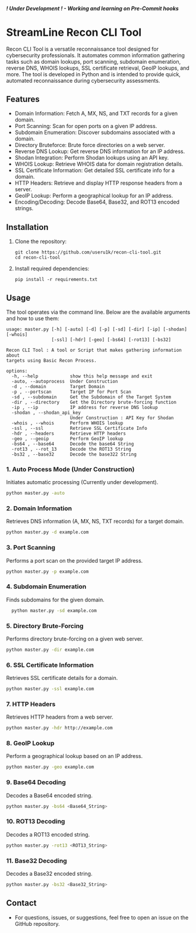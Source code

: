 ##### ! Under Development ! - Working and learning on Pre-Commit hooks 
# StreamLine Recon CLI Tool 

  Recon CLI Tool is a versatile reconnaissance tool designed for cybersecurity professionals. It automates common information gathering tasks such as domain lookups, port scanning, subdomain enumeration, reverse DNS, WHOIS lookups, SSL certificate retrieval, GeoIP lookups, and more. The tool is developed in Python and is intended to provide quick, automated reconnaissance during cybersecurity assessments.

## Features

  * Domain Information: Fetch A, MX, NS, and TXT records for a given domain.
  * Port Scanning: Scan for open ports on a given IP address.
  * Subdomain Enumeration: Discover subdomains associated with a domain.
  * Directory Bruteforce: Brute force directories on a web server.
  * Reverse DNS Lookup: Get reverse DNS information for an IP address.
  * Shodan Integration: Perform Shodan lookups using an API key.
  * WHOIS Lookup: Retrieve WHOIS data for domain registration details.
  * SSL Certificate Information: Get detailed SSL certificate info for a domain.
  * HTTP Headers: Retrieve and display HTTP response headers from a server.
  * GeoIP Lookup: Perform a geographical lookup for an IP address.
  * Encoding/Decoding: Decode Base64, Base32, and ROT13 encoded strings.

## Installation

1. Clone the repository:
   ```
   git clone https://github.com/useru1k/recon-cli-tool.git
   cd recon-cli-tool
   ```
2. Install required dependencies:
   ```
   pip install -r requirements.txt
   ```
   
## Usage

The tool operates via the command line. Below are the available arguments and how to use them:

```
usage: master.py [-h] [-auto] [-d] [-p] [-sd] [-dir] [-ip] [-shodan] [-whois]
                 [-ssl] [-hdr] [-geo] [-bs64] [-rot13] [-bs32]

Recon CLI Tool : A tool or Script that makes gathering information about
targets using Basic Recon Process.

options:
  -h, --help            show this help message and exit
  -auto, --autoprocess  Under Construction
  -d , --domain         Target Domain
  -p , --portscan       Target IP for Port Scan
  -sd , --subdomain     Get the Subdomain of the Target System
  -dir , --directory    Get the Directory brute-forcing function
  -ip , --ip            IP address for reverse DNS lookup
  -shodan , --shodan_api_key 
                        Under Construction : API Key for Shodan
  -whois , --whois      Perform WHOIS lookup
  -ssl , --ssl          Retrieve SSL Certificate Info
  -hdr , --headers      Retrieve HTTP headers
  -geo , --geoip        Perform GeoIP lookup
  -bs64 , --base64      Decode the base64 String
  -rot13 , --rot_13     Decode the ROT13 String
  -bs32 , --base32      Decode the base322 String

```
### 1. **Auto Process Mode (Under Construction)**
   Initiates automatic processing (Currently under development).
   ```bash
   python master.py -auto
```
### 2. **Domain Information**
  Retrieves DNS information (A, MX, NS, TXT records) for a target domain.
   ```bash
  python master.py -d example.com
```
### 3. **Port Scanning**
  Performs a port scan on the provided target IP address.
   ```bash
  python master.py -p example.com
```
### 4. **Subdomain Enumeration**
Finds subdomains for the given domain.
```bash
  python master.py -sd example.com
```
### 5. **Directory Brute-Forcing**
  Performs directory brute-forcing on a given web server.
   ```bash
  python master.py -dir example.com
```
### 6. **SSL Certificate Information**
  Retrieves SSL certificate details for a domain.
   ```bash
  python master.py -ssl example.com
```
### 7. **HTTP Headers**
  Retrieves HTTP headers from a web server.
   ```bash
  python master.py -hdr http://example.com
```
### 8. **GeoIP Lookup**
  Perform a geographical lookup based on an IP address.
   ```bash
  python master.py -geo example.com
```
### 9. **Base64 Decoding**
  Decodes a Base64 encoded string.
   ```bash
  python master.py -bs64 <Base64_String>
```
### 10. **ROT13 Decoding**
  Decodes a ROT13 encoded string.
   ```bash
  python master.py -rot13 <ROT13_String>
```
### 11. **Base32 Decoding**
  Decodes a Base32 encoded string.
   ```bash
  python master.py -bs32 <Base32_String>
```
## Contact
* For questions, issues, or suggestions, feel free to open an issue on the GitHub repository.
